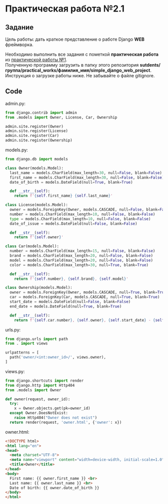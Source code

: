 # Практическая работа №2.1

## Задание

Цель работы: дать краткое представление о работе Django **WEB** фреймворка.<br>

Необходимо выполнить все задания с пометкой **практическая работа** из [практической работы №1](https://docs.google.com/document/d/1HAJibz51G8bY8tLZB7LFWUZxtnSznRUxwUhE4PsSqys/edit#heading=h.4gydwgvz41hv).<br>
Полученную программу загрузить в папку этого репозитория **sutdents/группа/practical_works/фамилия_имя/simple_django_web_project**. Инструкция о загрузке работы ниже. Не забывайте о файле gitignore.

## Code

admin.py:
```python
from django.contrib import admin
from .models import Owner, License, Car, Ownership

admin.site.register(Owner)
admin.site.register(License)
admin.site.register(Car)
admin.site.register(Ownership)
```

models.py:
```python
from django.db import models

class Owner(models.Model):
  last_name = models.CharField(max_length=30, null=False, blank=False)
  first_name = models.CharField(max_length=30, null=False, blank=False)
  date_of_birth = models.DateField(null=True, blank=True)

  def __str__(self):
    return f'{self.first_name} {self.last_name}'

class License(models.Model):
  owner = models.ForeignKey(Owner, models.CASCADE, null=False, blank=False)
  number = models.CharField(max_length=10, null=False, blank=False)
  type = models.CharField(max_length=10, null=False, blank=False)
  date_of_issue = models.DateField(null=False, blank=False)

  def __str__(self):
    return f'{self.owner}'

class Car(models.Model):
  number = models.CharField(max_length=15, null=False, blank=False)
  brand = models.CharField(max_length=20, null=False, blank=False)
  model = models.CharField(max_length=20, null=False, blank=False)
  color = models.CharField(max_length=30, null=True, blank=True)

  def __str__(self):
    return f'{self.number}, {self.brand}, {self.model}'

class Ownership(models.Model):
  owner = models.ForeignKey(Owner, models.CASCADE, null=True, blank=True)
  car = models.ForeignKey(Car, models.CASCADE, null=True, blank=True)
  start_date = models.DateField(null=False, blank=False)
  end_date = models.DateField(null=True, blank=True)

  def __str__(self):
    return f'{self.car.number}, {self.owner}, {self.start_date} - {self.end_date}'
```

urls.py:
```python
from django.urls import path 
from . import views

urlpatterns = [
  path('owner/<int:owner_id>/', views.owner),
]
```

views.py:
```python
from django.shortcuts import render
from django.http import Http404
from .models import Owner

def owner(request, owner_id):
  try:
    x = Owner.objects.get(pk=owner_id)
  except Owner.DoesNotExist:
    raise Http404("Owner does not exist")
  return render(request, 'owner.html', {'owner': x})
```

owner.html:
```html
<!DOCTYPE html>
<html lang="en">
<head>
  <meta charset="UTF-8">
  <meta name="viewport" content="width=device-width, initial-scale=1.0">
  <title>Owner</title>
</head>
<body>
  First name: {{ owner.first_name }} <br>
  Last name: {{ owner.last_name }} <br>
  Date of birth: {{ owner.date_of_birth }}
</body>
</html>
```